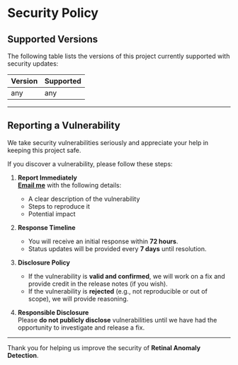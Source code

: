 # Security Policy

## Supported Versions

The following table lists the versions of this project currently supported with security updates:

| Version | Supported          |
| ------- | ------------------ |
| any     | any                |


---

## Reporting a Vulnerability

We take security vulnerabilities seriously and appreciate your help in keeping this project safe.

If you discover a vulnerability, please follow these steps:

1. **Report Immediately**  
   **[Email me](mailto:sissokoadel057@gmail.com)** with the following details:  
   - A clear description of the vulnerability  
   - Steps to reproduce it  
   - Potential impact  

2. **Response Timeline**  
   - You will receive an initial response within **72 hours**.  
   - Status updates will be provided every **7 days** until resolution.  

3. **Disclosure Policy**  
   - If the vulnerability is **valid and confirmed**, we will work on a fix and provide credit in the release notes (if you wish).  
   - If the vulnerability is **rejected** (e.g., not reproducible or out of scope), we will provide reasoning.  

4. **Responsible Disclosure**  
   Please **do not publicly disclose** vulnerabilities until we have had the opportunity to investigate and release a fix.  

---

Thank you for helping us improve the security of **Retinal Anomaly Detection**.

